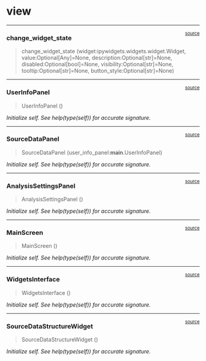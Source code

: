 # view


<!-- WARNING: THIS FILE WAS AUTOGENERATED! DO NOT EDIT! -->

------------------------------------------------------------------------

<a
href="https://github.com/ddoll/NeuralActivityCubic/blob/main/neuralactivitycubic/view.py#L20"
target="_blank" style="float:right; font-size:smaller">source</a>

### change_widget_state

>  change_widget_state (widget:ipywidgets.widgets.widget.Widget,
>                           value:Optional[Any]=None,
>                           description:Optional[str]=None,
>                           disabled:Optional[bool]=None,
>                           visibility:Optional[str]=None,
>                           tooltip:Optional[str]=None,
>                           button_style:Optional[str]=None)

------------------------------------------------------------------------

<a
href="https://github.com/ddoll/NeuralActivityCubic/blob/main/neuralactivitycubic/view.py#L43"
target="_blank" style="float:right; font-size:smaller">source</a>

### UserInfoPanel

>  UserInfoPanel ()

*Initialize self. See help(type(self)) for accurate signature.*

------------------------------------------------------------------------

<a
href="https://github.com/ddoll/NeuralActivityCubic/blob/main/neuralactivitycubic/view.py#L98"
target="_blank" style="float:right; font-size:smaller">source</a>

### SourceDataPanel

>  SourceDataPanel (user_info_panel:__main__.UserInfoPanel)

*Initialize self. See help(type(self)) for accurate signature.*

------------------------------------------------------------------------

<a
href="https://github.com/ddoll/NeuralActivityCubic/blob/main/neuralactivitycubic/view.py#L205"
target="_blank" style="float:right; font-size:smaller">source</a>

### AnalysisSettingsPanel

>  AnalysisSettingsPanel ()

*Initialize self. See help(type(self)) for accurate signature.*

------------------------------------------------------------------------

<a
href="https://github.com/ddoll/NeuralActivityCubic/blob/main/neuralactivitycubic/view.py#L361"
target="_blank" style="float:right; font-size:smaller">source</a>

### MainScreen

>  MainScreen ()

*Initialize self. See help(type(self)) for accurate signature.*

------------------------------------------------------------------------

<a
href="https://github.com/ddoll/NeuralActivityCubic/blob/main/neuralactivitycubic/view.py#L396"
target="_blank" style="float:right; font-size:smaller">source</a>

### WidgetsInterface

>  WidgetsInterface ()

*Initialize self. See help(type(self)) for accurate signature.*

------------------------------------------------------------------------

<a
href="https://github.com/ddoll/NeuralActivityCubic/blob/main/neuralactivitycubic/view.py#L465"
target="_blank" style="float:right; font-size:smaller">source</a>

### SourceDataStructureWidget

>  SourceDataStructureWidget ()

*Initialize self. See help(type(self)) for accurate signature.*

